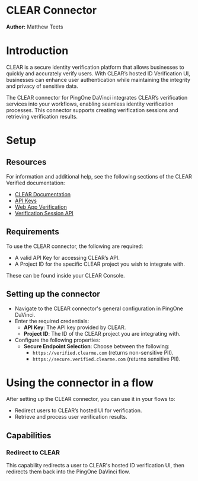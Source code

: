 # CLEAR Connector

**Author:** Matthew Teets

# Introduction

CLEAR is a secure identity verification platform that allows businesses to quickly and accurately verify users. With CLEAR’s hosted ID Verification UI, businesses can enhance user authentication while maintaining the integrity and privacy of sensitive data.

The CLEAR connector for PingOne DaVinci integrates CLEAR’s verification services into your workflows, enabling seamless identity verification processes. This connector supports creating verification sessions and retrieving verification results.

# Setup

## Resources
For information and additional help, see the following sections of the CLEAR Verified documentation:
- [CLEAR Documentation](https://docs.clearme.com/docs/getting-started)
- [API Keys](https://docs.clearme.com/docs/api-keys-1)
- [Web App Verification](https://docs.clearme.com/docs/web-app)
- [Verification Session API](https://docs.clearme.com/reference/api-keys)

## Requirements

To use the CLEAR connector, the following are required:
- A valid API Key for accessing CLEAR’s API.
- A Project ID for the specific CLEAR project you wish to integrate with.

These can be found inside your CLEAR Console.

## Setting up the connector

- Navigate to the CLEAR connector's general configuration in PingOne DaVinci.
- Enter the required credentials:
   - **API Key**: The API key provided by CLEAR.
   - **Project ID**: The ID of the CLEAR project you are integrating with.
- Configure the following properties:
   - **Secure Endpoint Selection**: Choose between the following:
     - `https://verified.clearme.com` (returns non-sensitive PII).
     - `https://secure.verified.clearme.com` (returns sensitive PII).

# Using the connector in a flow

After setting up the CLEAR connector, you can use it in your flows to:

- Redirect users to CLEAR’s hosted UI for verification.
- Retrieve and process user verification results.

## Capabilities

### Redirect to CLEAR

This capability redirects a user to CLEAR's hosted ID verification UI, then redirects them back into the PingOne DaVinci flow.


